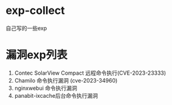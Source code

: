 # exp-collect
自己写的一些exp

# 漏洞exp列表
1. Contec SolarView Compact 远程命令执行(CVE-2023-23333)
2. Chamilo 命令执行漏洞 (cve-2023-34960)
3. nginxwebui 命令执行漏洞
4. panabit-ixcache后台命令执行漏洞
